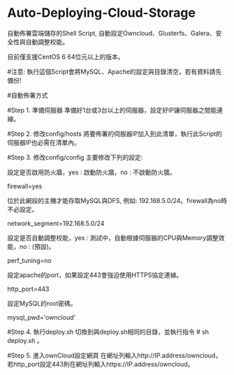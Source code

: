 Auto-Deploying-Cloud-Storage
============================

自動佈署雲端儲存的Shell Script, 自動設定Owncloud、Glusterfs、Galera、安全性與自動調整校能。

目前僅支援CentOS 6 64位元以上的版本。



#注意: 執行這個Script會將MySQL、Apache的設定與目錄清空，若有資料請先備份!


#自動佈署方式

#Step 1. 準備伺服器
準備好1台或3台以上的伺服器，設定好IP讓伺服器之間能連線。

#Step 2. 修改config/hosts
將要佈署的伺服器IP加入到此清單，執行此Script的伺服器IP也必需在清單內。

#Step 3. 修改config/config
主要修改下列的設定:

設定是否啟用防火牆，yes : 啟動防火牆，no : 不啟動防火牆。

firewall=yes


位於此網段的主機才能存取MySQL與DFS, 例如: 192.168.5.0/24。firewall為no時不必設定。

network_segment=192.168.5.0/24


設定是否自動調整校能，yes : 測試中，自動根據伺服器的CPU與Memory調整效能，no : (預設)。

perf_tuning=no

設定apache的port，如果設定443會強迫使用HTTPS協定連線。

http_port=443

設定MySQL的root密碼。

mysql_pwd='owncloud'


#Step 4. 執行deploy.sh
切換到與deploy.sh相同的目錄，並執行指令 # sh deploy.sh 。

#Step 5. 進入ownCloud設定網頁
在網址列輸入http://IP.address/owncloud，若http_port設定443則在網址列輸入https://IP.address/owncloud。
